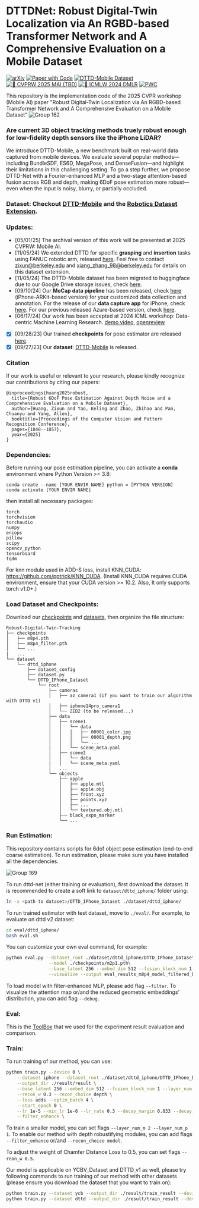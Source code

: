 # DTTDNet: Robust Digital-Twin Localization via An RGBD-based Transformer Network and A Comprehensive Evaluation on a Mobile Dataset
[![arXiv](https://img.shields.io/badge/arXiv-2309.13570-b31b1b.svg)](https://arxiv.org/abs/2309.13570)
[![Paper with Code](https://img.shields.io/badge/Paper%20with%20Code-📊-blue)](https://paperswithcode.com/dataset/dttd2)
[![DTTD-Mobile Dataset](https://img.shields.io/badge/%F0%9F%A7%97-HuggingFace-yellow)](https://huggingface.co/datasets/ZixunH/DTTD2-IPhone)
[![👀 CVPRW 2025 MAI (TBD)](https://img.shields.io/badge/CVPR-2025-blue)](https://ai-benchmark.com/workshops/mai/2025/)
[![🧠 ICMLW 2024 DMLR](https://img.shields.io/badge/ICML-2024-green)](https://icml.cc/media/PosterPDFs/ICML%202024/36411.png?t=1721891810.2840796)
[![PWC](https://img.shields.io/endpoint.svg?url=https://paperswithcode.com/badge/towards-subcentimeter-accuracy-digital-twin/6d-pose-estimation-on-dttd2)](https://paperswithcode.com/sota/6d-pose-estimation-on-dttd2?p=towards-subcentimeter-accuracy-digital-twin)

This repository is the implementation code of the 2025 CVPR workshop (Mobile AI) paper "Robust Digital-Twin Localization via An RGBD-based Transformer Network and A Comprehensive Evaluation on a Mobile Dataset" 
![Group 162](https://github.com/OpenARK-Berkeley/Robust-Digital-Twin-Tracking/assets/106426767/faea5212-f400-48b6-bbec-312b7887d2a1)

### Are current 3D object tracking methods truely robust enough for low-fidelity depth sensors like the iPhone LiDAR?

We introduce DTTD-Mobile, a new benchmark built on real-world data captured from mobile devices. We evaluate several popular methods—including BundleSDF, ES6D, MegaPose, and DenseFusion—and highlight their limitations in this challenging setting. To go a step further, we propose DTTD-Net with a Fourier-enhanced MLP and a two-stage attention-based fusion across RGB and depth, making 6DoF pose estimation more robust—even when the input is noisy, blurry, or partially occluded.

### Dataset: Checkout [**DTTD-Mobile**](https://huggingface.co/datasets/ZixunH/DTTD2-IPhone) and the [**Robotics Dataset Extension**](https://huggingface.co/datasets/ZixunH/DTTD3_Impedance).


### Updates:
- [05/01/25] The archival version of this work will be presented at 2025 CVPRW: Mobile AI.
- [11/05/24] We extended DTTD for specific **grasping** and **insertion** tasks using FANUC robotic arm, released [here](https://huggingface.co/datasets/ZixunH/DTTD3_Impedance). Feel free to contact zixun@berkeley.edu and xiang_zhang_98@berkeley.edu for details on this dataset extension.
- [11/05/24] The DTTD-Mobile dataset has been migrated to huggingface due to our Google Drive storage issues, check [here](https://huggingface.co/datasets/ZixunH/DTTD2-IPhone).
- [09/10/24] Our **MoCap data pipeline** has been released, check [here](https://github.com/OpenARK-Berkeley/DTTDv2-IPhoneLiDAR) (iPhone-ARKit-based version) for your customized data collection and annotation. For the release of our **data capture app** for iPhone, check [here](https://github.com/OpenARK-Berkeley/iphone-capture-app). For our previous released Azure-based version, check [here](https://github.com/augcog/DTTDv1).
- [06/17/24] Our work has been accepted at 2024 ICML workshop: Data-centric Machine Learning Research. [demo video](https://icml.cc/virtual/2024/36411), [openreview](https://openreview.net/forum?id=X7lBl0CPdw)
- [x] [09/28/23] Our trained **checkpoints** for pose estimator are released [here](https://drive.google.com/drive/folders/128yIostfVzvbTQzoW3GO2MKEm62uTplp?usp=drive_link).
- [x] [09/27/23] Our **dataset**: [DTTD-Mobile](https://drive.google.com/drive/folders/1U7YJKSrlWOY5h2MJRc_cwJPkQ8600jbd) is released.

### Citation
If our work is useful or relevant to your research, please kindly recognize our contributions by citing our papers:
```
@inproceedings{huang2025robust,
  title={Robust 6DoF Pose Estimation Against Depth Noise and a Comprehensive Evaluation on a Mobile Dataset},
  author={Huang, Zixun and Yao, Keling and Zhao, Zhihao and Pan, Chuanyu and Yang, Allen},
  booktitle={Proceedings of the Computer Vision and Pattern Recognition Conference},
  pages={1848--1857},
  year={2025}
}
```

### Dependencies:

Before running our pose estimation pipeline, you can activate a __conda__ environment where Python Version >= 3.8:
```
conda create --name [YOUR ENVIR NAME] python = [PYTHON VERSION]
conda activate [YOUR ENVIR NAME]
```

then install all necessary packages:
```
torch
torchvision
torchaudio
numpy
eniops
pillow
scipy
opencv_python
tensorboard
tqdm
```

For knn module used in ADD-S loss, install KNN_CUDA: https://github.com/pptrick/KNN_CUDA. (Install KNN_CUDA requires CUDA environment, ensure that your CUDA version >= 10.2. Also, It only supports torch v1.0+.)

### Load Dataset and Checkpoints:
Download our [checkpoints](https://drive.google.com/drive/folders/128yIostfVzvbTQzoW3GO2MKEm62uTplp?usp=drive_link) and [datasets](https://drive.google.com/drive/folders/1U7YJKSrlWOY5h2MJRc_cwJPkQ8600jbd), then organize the file structure:
```
Robust-Digital-Twin-Tracking
├── checkpoints
│   ├── m8p4.pth
│   ├── m8p4_filter.pth
│   └── ...
|   ...
└── dataset
    └── dttd_iphone
        ├── dataset_config
        ├── dataset.py
        └── DTTD_IPhone_Dataset
            └── root
                ├── cameras
                │   ├── az_camera1 (if you want to train our algorithm with DTTD v1)
                │   ├── iphone14pro_camera1
                │   └── ZED2 (to be released...)
                ├── data
                │   ├── scene1
                │   │   └── data
                │   │   │   ├── 00001_color.jpg
                │   │   │   ├── 00001_depth.png
                │   │   │   └── ...
                |   │   └── scene_meta.yaml
                │   ├── scene2
                │   │   └── data
                |   │   └── scene_meta.yaml
                │   ...
                └── objects
                    ├── apple
                    │   ├── apple.mtl
                    │   ├── apple.obj
                    │   ├── front.xyz
                    │   ├── points.xyz
                    │   ├── ...
                    │   └── textured.obj.mtl
                    ├── black_expo_marker
                    └── ...
```

### Run Estimation:
This repository contains scripts for 6dof object pose estimation (end-to-end coarse estimation). To run estimation, please make sure you have installed all the dependencies.

![Group 169](https://github.com/OpenARK-Berkeley/Robust-Digital-Twin-Tracking/assets/106426767/446c0f53-ab63-4260-9ef0-ac1e02755d92)

To run dttd-net (either training or evaluation), first download the dataset. It is recommended to create a soft link to `dataset/dttd_iphone/` folder using:
```bash
ln -s <path to dataset>/DTTD_IPhone_Dataset ./dataset/dttd_iphone/
```
To run trained estimator with test dataset, move to `./eval/`. For example, to evaluate on dttd v2 dataset:
```bash
cd eval/dttd_iphone/
bash eval.sh
```
You can customize your own eval command, for example:
```bash
python eval.py --dataset_root ./dataset/dttd_iphone/DTTD_IPhone_Dataset/root\
                --model ./checkpoints/m2p1.pth\
                --base_latent 256 --embed_dim 512 --fusion_block_num 1 --layer_num_m 2 --layer_num_p 1\
                --visualize --output eval_results_m8p4_model_filtered_best\
```
To load model with filter-enhanced MLP, please add flag `--filter`.
To visualize the attention map or/and the reduced geometric embeddings' distribution, you can add flag `--debug`.

### Eval:
This is the [ToolBox](https://github.com/yuxng/YCB_Video_toolbox) that we used for the experiment result evaluation and comparison.

### Train:
To run training of our method, you can use:
```bash
python train.py --device 0 \
    --dataset iphone --dataset_root ./dataset/dttd_iphone/DTTD_IPhone_Dataset/root --dataset_config ./dataset/dttd_iphone/dataset_config \
    --output_dir ./result/result \
    --base_latent 256 --embed_dim 512 --fusion_block_num 1 --layer_num_m 8 --layer_num_p 4 \
    --recon_w 0.3 --recon_choice depth \
    --loss adds --optim_batch 4 \
    --start_epoch 0 \
    --lr 1e-5 --min_lr 1e-6 --lr_rate 0.3 --decay_margin 0.033 --decay_rate 0.77 --nepoch 60 --warm_epoch 1 \
    --filter_enhance \
```
To train a smaller model, you can set flags `--layer_num_m 2 --layer_num_p 1`.
To enable our method with depth robustifying modules, you can add flags `--filter_enhance` or/and `--recon_choice model`.

To adjust the weight of Chamfer Distance Loss to 0.5, you can set flags `--reon_w 0.5`.

Our model is applicable on YCBV_Dataset and DTTD_v1 as well, please try following commands to run training of our method with other datasets (please ensure you download the dataset that you want to train on):
```bash
python train.py --dataset ycb --output_dir ./result/train_result --device 0 --batch_size 1 --lr 8e-5 --min_lr 8e-6 --warm_epoch 1
python train.py --dataset dttd --output_dir ./result/train_result --device 0 --batch_size 1 --lr 1e-5 --min_lr 1e-6 --warm_epoch 1
```



